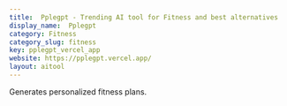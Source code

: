 ```yaml
---
title:  Pplegpt - Trending AI tool for Fitness and best alternatives
display_name:  Pplegpt
category: Fitness
category_slug: fitness
key: pplegpt_vercel_app
website: https://pplegpt.vercel.app/
layout: aitool
---
```


Generates personalized fitness plans.
